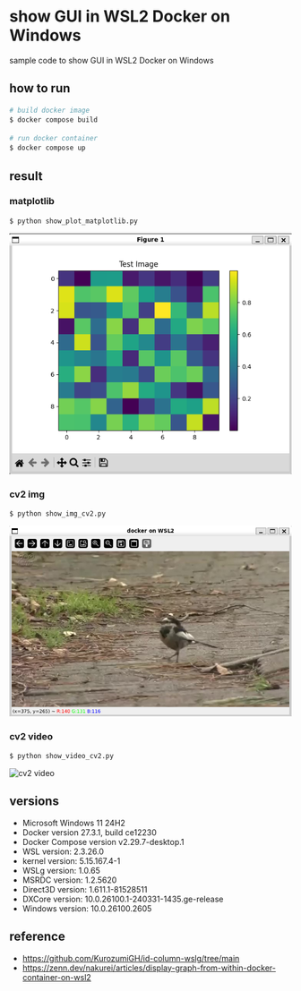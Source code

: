 # show GUI in WSL2 Docker on Windows
sample code to show GUI in WSL2 Docker on Windows

## how to run
```bash
# build docker image
$ docker compose build

# run docker container
$ docker compose up
```

## result
### matplotlib
```bash
$ python show_plot_matplotlib.py    
```

![matplotlib](test_matplotlib.png)

### cv2 img
```bash
$ python show_img_cv2.py
```

![cv2 img](test_cv2_img.png)

### cv2 video
```bash
$ python show_video_cv2.py
```
![cv2 video](test_cv2_video.gif)


## versions
- Microsoft Windows 11 24H2
- Docker version 27.3.1, build ce12230
- Docker Compose version v2.29.7-desktop.1
- WSL version: 2.3.26.0
- kernel version: 5.15.167.4-1
- WSLg version: 1.0.65
- MSRDC version: 1.2.5620
- Direct3D version: 1.611.1-81528511
- DXCore version: 10.0.26100.1-240331-1435.ge-release
- Windows version: 10.0.26100.2605

## reference
- https://github.com/KurozumiGH/id-column-wslg/tree/main
- https://zenn.dev/nakurei/articles/display-graph-from-within-docker-container-on-wsl2
